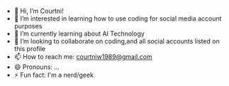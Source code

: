 - 👋 Hi, I’m Courtni!
- 👀 I’m interested in learning how to use coding for social media account purposes
- 🌱 I’m currently learning about AI Technology
- 💞️ I’m looking to collaborate on coding,and all social accounts listed on this profile
- 📫 How to reach me: courtniw1989@gmail.com 
- 😄 Pronouns: ...
- ⚡ Fun fact: I'm a nerd/geek

<!---
Cwells8999/Cwells8999 is a ✨ special ✨ repository because its `README.md` (this file) appears on your GitHub profile.
You can click the Preview link to take a look at your changes.
--->
